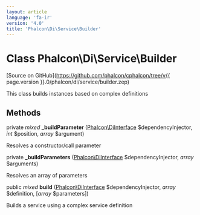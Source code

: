 ```yaml
---
layout: article
language: 'fa-ir'
version: '4.0'
title: 'Phalcon\Di\Service\Builder'
---
```

# Class **Phalcon\Di\Service\Builder**

[Source on GitHub](https://github.com/phalcon/cphalcon/tree/v{{ page.version }}.0/phalcon/di/service/builder.zep)

This class builds instances based on complex definitions

## Methods

private *mixed* **_buildParameter** ([Phalcon\DiInterface](Phalcon_DiInterface) $dependencyInjector, *int* $position, *array* $argument)

Resolves a constructor/call parameter

private **_buildParameters** ([Phalcon\DiInterface](Phalcon_DiInterface) $dependencyInjector, *array* $arguments)

Resolves an array of parameters

public *mixed* **build** ([Phalcon\DiInterface](Phalcon_DiInterface) $dependencyInjector, *array* $definition, [*array* $parameters])

Builds a service using a complex service definition